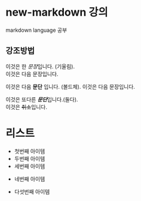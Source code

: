 # new-markdown 강의
markdown language 공부

## 강조방법
이것은 한 *문장*입니다. (기울림).  
이것은 다음 문장입니다. 

이것은 다음 **문단** 입니다.  (볼드체). 
이것은 다음 문장입니다.

이것은 또다른 ***문단***입니다.(둘다).  
이것은 ~~취소~~입니다.

# 리스트

- 첫번째 아이템
- 두번째 아이템
- 세번째 아이템
* 네번째 아이템
+ 다섯번째 아이템

